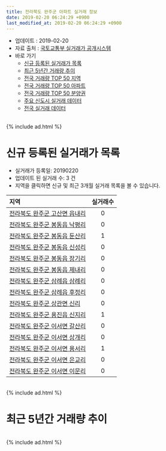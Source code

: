 ```yaml
---
title: 전라북도 완주군 아파트 실거래 정보
date: 2019-02-20 06:24:29 +0900
last_modified_at: 2019-02-20 06:24:29 +0900
---
```


* 업데이트 : 2019-02-20
* 자료 출처 : [국토교통부 실거래가 공개시스템](http://rt.molit.go.kr)
* 바로 가기
    * [신규 등록된 실거래가 목록](#신규-등록된-실거래가-목록)
    * [최근 5년간 거래량 추이](#최근-5년간-거래량-추이)
    * [전국 거래량 TOP 50 지역](https://inasie.github.io/apt-trade-info/최근-3개월-전국에서-가장-거래가-많이-발생한-지역)
    * [전국 거래량 TOP 50 아파트](https://inasie.github.io/apt-trade-info/최근-3개월-전국에서-가장-거래가-많이-발생한-아파트)
    * [전국 거래량 TOP 50 분양권](https://inasie.github.io/apt-trade-info/최근-3개월-전국에서-가장-거래가-많이-발생한-분양권)
    * [주요 신도시 실거래 데이터](https://inasie.github.io/apt-trade-info/주요-신도시)
    * [전국 실거래 데이터](https://inasie.github.io/apt-trade-info/전국)

<br>
{% include ad.html %}
<br>

# 신규 등록된 실거래가 목록
* 실거래가 등록일: 20190220
* 업데이트 된 실거래 수: 3 건
* 지역을 클릭하면 신규 및 최근 3개월 실거래 목록을 볼 수 있습니다.


|지역|실거래수|
|:---|:---:|
|[전라북도 완주군 고산면 읍내리](https://inasie.github.io/apt-trade-info/전라북도-완주군-고산면-읍내리)|0|
|[전라북도 완주군 봉동읍 낙평리](https://inasie.github.io/apt-trade-info/전라북도-완주군-봉동읍-낙평리)|0|
|[전라북도 완주군 봉동읍 둔산리](https://inasie.github.io/apt-trade-info/전라북도-완주군-봉동읍-둔산리)|1|
|[전라북도 완주군 봉동읍 신성리](https://inasie.github.io/apt-trade-info/전라북도-완주군-봉동읍-신성리)|0|
|[전라북도 완주군 봉동읍 장기리](https://inasie.github.io/apt-trade-info/전라북도-완주군-봉동읍-장기리)|0|
|[전라북도 완주군 봉동읍 제내리](https://inasie.github.io/apt-trade-info/전라북도-완주군-봉동읍-제내리)|0|
|[전라북도 완주군 삼례읍 삼례리](https://inasie.github.io/apt-trade-info/전라북도-완주군-삼례읍-삼례리)|0|
|[전라북도 완주군 삼례읍 후정리](https://inasie.github.io/apt-trade-info/전라북도-완주군-삼례읍-후정리)|0|
|[전라북도 완주군 상관면 신리](https://inasie.github.io/apt-trade-info/전라북도-완주군-상관면-신리)|0|
|[전라북도 완주군 용진읍 신지리](https://inasie.github.io/apt-trade-info/전라북도-완주군-용진읍-신지리)|1|
|[전라북도 완주군 이서면 갈산리](https://inasie.github.io/apt-trade-info/전라북도-완주군-이서면-갈산리)|0|
|[전라북도 완주군 이서면 상개리](https://inasie.github.io/apt-trade-info/전라북도-완주군-이서면-상개리)|0|
|[전라북도 완주군 이서면 용서리](https://inasie.github.io/apt-trade-info/전라북도-완주군-이서면-용서리)|1|
|[전라북도 완주군 이서면 은교리](https://inasie.github.io/apt-trade-info/전라북도-완주군-이서면-은교리)|0|
|[전라북도 완주군 이서면 이문리](https://inasie.github.io/apt-trade-info/전라북도-완주군-이서면-이문리)|0|


<br>
{% include ad.html %}
<br>

# 최근 5년간 거래량 추이


<div style="width:100%;">
    <canvas id="deal_progress" height="200"></canvas>
</div>

<script>
new Chart(document.getElementById("deal_progress"), {
    type: 'line',
    data: {
        labels: ['201402','201403','201404','201405','201406','201407','201408','201409','201410','201411','201412','201501','201502','201503','201504','201505','201506','201507','201508','201509','201510','201511','201512','201601','201602','201603','201604','201605','201606','201607','201608','201609','201610','201611','201612','201701','201702','201703','201704','201705','201706','201707','201708','201709','201710','201711','201712','201801','201802','201803','201804','201805','201806','201807','201808','201809','201810','201811','201812','201901','201902'],
        datasets: [{
            label: '매매',
            pointRadius: 1,
            data: [76, 75, 58, 61, 57, 71, 48, 70, 63, 49, 38, 60, 70, 72, 64, 70, 62, 67, 56, 71, 50, 60, 53, 55, 80, 112, 79, 79, 74, 86, 75, 81, 89, 60, 85, 54, 67, 93, 75, 58, 60, 61, 55, 73, 58, 76, 58, 76, 56, 85, 51, 54, 57, 52, 49, 41, 60, 51, 30, 51, 11],
            borderColor: "rgba(255, 201, 14, 1)",
            backgroundColor: "rgba(255, 201, 14, 0.5)",
            fill: false,
            lineTension: 0
        },{
            label: '전월세',
            pointRadius: 1,
            data: [131, 93, 81, 61, 55, 88, 58, 53, 43, 41, 48, 63, 82, 61, 91, 56, 37, 54, 56, 48, 56, 60, 44, 50, 40, 57, 37, 40, 99, 121, 72, 26, 42, 31, 31, 37, 48, 79, 60, 45, 39, 73, 93, 53, 54, 60, 57, 57, 50, 59, 60, 53, 79, 117, 68, 32, 49, 38, 42, 44, 17],
            borderColor: "rgba(0, 141, 185, 1)",
            backgroundColor: "rgba(0, 141, 185, 0.5)",
            fill: false,
            lineTension: 0
        }
        ]
    },
    options: {
        responsive: true,
        title: {
            display: false
        },
        tooltips: {
            mode: 'index',
            intersect: false
        },
        hover: {
            mode: 'nearest',
            intersect: true
        },
        scales: {
            xAxes: [{
                display: true,
                scaleLabel: {
                    display: true,
                    labelString: '년/월'
                }
            }],
            yAxes: [{
                display: true,
                ticks: {
                    suggestedMin: 0,
                },
                scaleLabel: {
                    display: true,
                    labelString: '실거래 수'
                }
            }]
        }
    }
});

</script>


<br>
{% include ad.html %}
<br>

